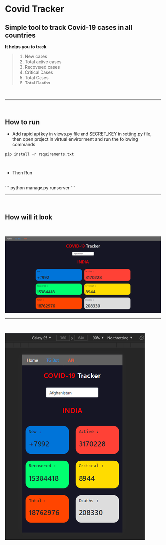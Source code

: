# Covid Tracker
## Simple tool to track Covid-19 cases in all countries
**It helps you to track**
> 1. New cases
> 2. Total active cases
> 3. Recovered cases 
> 4. Critical Cases
> 5. Total Cases
> 6. Total Deaths
<br>
<hr>
<br>

## How to run
- Add rapid api key in views.py file and SECRET_KEY in setting.py file, then open project in virtual environment and run the following commands

```
pip install -r requirements.txt
```

<br>

- Then  Run
<br>
```
python manage.py runserver
```

<br>
<hr>
<br>

## How will it look
<br>

![Screenshot1](Screenshots/upload1.png "Title")
<br>
<hr>
<br>

![Screenshot2](Screenshots/upload2.png "Title")